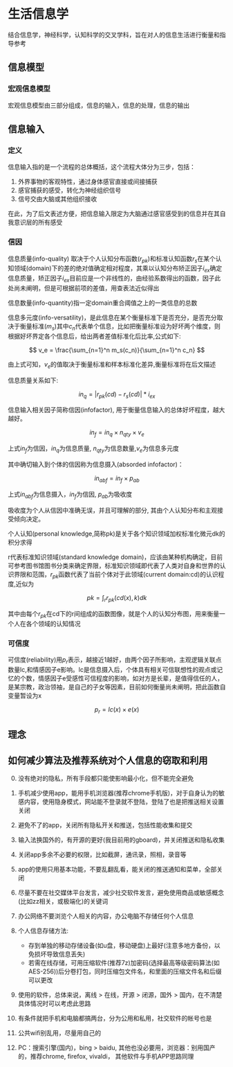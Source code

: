 # 生活信息学

结合信息学，神经科学，认知科学的交叉学科，旨在对人的信息生活进行衡量和指导参考

## 信息模型

### 宏观信息模型

宏观信息模型由三部分组成，信息的输入，信息的处理，信息的输出

## 信息输入

### 定义

信息输入指的是一个流程的总体概括，这个流程大体分为三步，包括：

1. 外界事物的客观特性，通过身体感官直接或间接捕获
2. 感官捕获的感受，转化为神经组织信号
3. 信号交由大脑或其他组织接收

在此，为了后文表述方便，把信息输入限定为大脑通过感官感受到的信息并在其自我意识层的所有感受

### 信因

信息质量(info-quality) 取决于个人认知分布函数($r_{pk}$)和标准认知函数$r_s$在某个认知领域(domain)下的差的绝对值确定相对程度，其乘以认知分布矫正因子$i_{ex}$确定信息质量，矫正因子$i_{ex}$目前应是一个非线性的，由经验系数得出的函数，因子此处尚未阐明，但是可根据前项的差值，用查表法近似得出

信息数量(info-quantity)指一定domain重合阈值之上的一类信息的总数

信息多元度(info-versatility)，是此信息在某个衡量标准下是否充分，是否充分取决于衡量标准($m_s$)其中$c_n$代表单个信息，比如把衡量标准设为好坏两个维度，则根据好坏界定各个信息后，给出两者差值标准化后比率,公式如下:

$$
v_e = \frac{\sum_{n=1}^n m_s(c_n)}{\sum_{n=1}^n c_n}
$$

由上式可知，$v_e$的值取决于衡量标准和样本标准化差异,衡量标准将在后文描述

信息质量关系如下:

$$
in_q = \vert r_{pk}(cd) - r_{s}(cd) \vert * i_{ex}
$$

信息输入相关因子简称信因(infofactor), 用于衡量信息输入的总体好坏程度，越大越好。

$$
in_f = in_q \times n_{qty} \times v_e
$$

上式$in_f$为信因，$in_q$为信息质量, $n_{qty}$为信息数量,$v_e$为信息多元度

其中确切输入到个体的信因称为信息摄入(absorded infofactor)：

$$
in_{abf} = in_f \times p_{ab}
$$

上式$in_{abf}$为信息摄入，$in_f$为信因, $p_{ab}$为吸收度

吸收度为个人从信因中准确无误，并且可理解的部分, 其由个人认知分布和主观接受倾向决定。

个人认知(personal knowledge,简称pk)是关于各个知识领域加权标准化微元dk的积分求得

r代表标准知识领域(standard knowledge domain)，应该由某种机构确定，目前可参考图书馆图书分类来确定界限，标准知识领域即代表了人类对自身和世界的认识界限和范围，$r_{pk}$函数代表了当前个体对于此领域(current domain:cd)的认识程度,近似为

$$
pk = \int_r r_{pk}(cd(x),k)dk
$$

其中由每个$r_{pk}$在cd下的r间组成的函数图像，就是个人的认知分布图，用来衡量一个人在各个领域的认知情况

### 可信度

可信度(reliability)用$p_r$表示，越接近1越好，由两个因子所影响，主观逻辑关联点数量lc,和情感因子e影响。lc是信息摄入后，个体具有相关可信联想性的观点或记忆的个数，情感因子e受感性可信程度的影响，如对方是长辈，是值得信任的人，是某宗教，政治领袖，是自己的子女等因素，目前如何衡量尚未阐明，把此函数自变量暂设为x

$$
p_r = lc(x) \times e(x)
$$

## 理念

## 如何减少算法及推荐系统对个人信息的窃取和利用

0. 没有绝对的隐私，所有手段都只能使影响最小化，但不能完全避免
1. 手机减少使用app，能用手机浏览器(推荐chrome手机版)，对于自身认为的敏感内容，使用隐身模式，网站能不登录就不登陆，登陆了也是把推送相关设置关闭
2. 避免不了的app，关闭所有隐私开关和推送，包括性能收集和提交
3. 输入法换国外的，有开源的更好(我目前用的gboard)，并关闭推送和隐私收集
4. 关闭app多余不必要的权限，比如截屏，通讯录，照相，录音等
5. app的使用只用基本功能，不要乱翻乱看，能关闭的推送通知和菜单，全部关闭
6. 尽量不要在社交媒体平台发言，减少社交软件发言，避免使用商品或敏感概念(比如zz相关，或极端化)的关键词
7. 办公网络不要浏览个人相关的内容，办公电脑不存储任何个人信息
8. 个人信息存储方法:
   - 存到单独的移动存储设备(如u盘，移动硬盘)上最好(注意多地方备份，以免损坏导致信息丢失)
   - 若需在线存储，可用压缩软件(推荐7z)加密码(选择最高等级密码算法(如AES-256))后分卷打包，同时压缩包文件名，和里面的压缩文件名和后缀可以更改

9. 使用的软件，总体来说，离线 > 在线，开源 > 闭源，国外 > 国内，在不清楚具体情况时可以考虑此思路
10. 有条件就把手机和电脑都搞两台，分为公用和私用，社交软件的帐号也是
11. 公共wifi别乱用，尽量用自己的
12. PC：搜索引擎(国内)，bing > baidu, 其他也没必要用，浏览器：别用国产的，推荐chrome, firefox, vivaldi， 其他软件与手机APP思路同理
